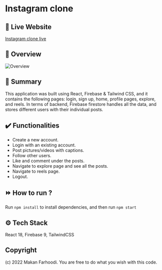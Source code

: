# Instagram clone 

## 🔗 Live Website
[Instagram clone live](https://instagram-clone-2022.herokuapp.com/)

## 👀 Overview
![Overview](/screenshots/sample.gif)

## 📣 Summary
This application was built using React, Firebase & Tailwind CSS, and it contains the following pages: login, sign up, home, profile pages, explore, and reels. In terms of backend, Firebase firestore handles all the data, and stores different users with their individual posts.

## ✔️ Functionalities 

- Create a new account.
- Login with an existing account.
- Post pictures/videos with captions.
- Follow other users.
- Like and comment under the posts.
- Navigate to explore page and see all the posts.
- Navigate to reels page.
- Logout.

## ⏩ How to run ?
Run `npm install` to install dependencies, and then run `npm start`


## ⚙️ Tech Stack
React 18, Firebase 9, TailwindCSS


## Copyright
(c) 2022 Makan Farhoodi. You are free to do what you wish with this code.






